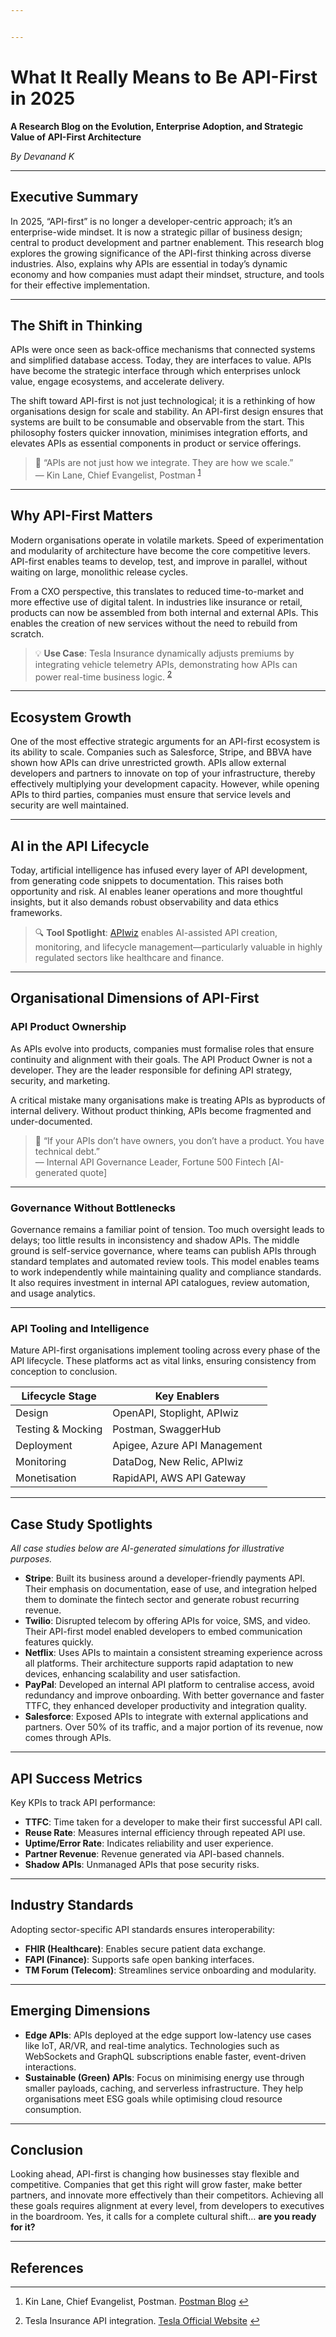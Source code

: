 ```yaml
---


---
```


<h1 id="what-it-really-means-to-be-api-first-in-2025">What It Really Means to Be API-First in 2025</h1>
<p><strong>A Research Blog on the Evolution, Enterprise Adoption, and Strategic Value of API-First Architecture</strong></p>
<p><em>By Devanand K</em></p>
<hr>
<h2 id="executive-summary">Executive Summary</h2>
<p>In 2025, “API-first” is no longer a developer-centric approach; it’s an enterprise-wide mindset. It is now a strategic pillar of business design; central to product development and partner enablement. This research blog explores the growing significance of the API-first thinking across diverse industries. Also, explains why APIs are essential in today’s dynamic economy and how companies must adapt their mindset, structure, and tools for their effective implementation.</p>
<hr>
<h2 id="the-shift-in-thinking">The Shift in Thinking</h2>
<p>APIs were once seen as back-office mechanisms that connected systems and simplified database access. Today, they are interfaces to value. APIs have become the strategic interface through which enterprises unlock value, engage ecosystems, and accelerate delivery.</p>
<p>The shift toward API-first is not just technological; it is a rethinking of how organisations design for scale and stability. An API-first design ensures that systems are built to be consumable and observable from the start. This philosophy fosters quicker innovation, minimises integration efforts, and elevates APIs as essential components in product or service offerings.</p>
<blockquote>
<p>📌 “APIs are not just how we integrate. They are how we scale.”<br>
— Kin Lane, Chief Evangelist, Postman <sup class="footnote-ref"><a href="#fn1" id="fnref1">1</a></sup></p>
</blockquote>
<hr>
<h2 id="why-api-first-matters">Why API-First Matters</h2>
<p>Modern organisations operate in volatile markets. Speed of experimentation and modularity of architecture have become the core competitive levers. API-first enables teams to develop, test, and improve in parallel, without waiting on large, monolithic release cycles.</p>
<p>From a CXO perspective, this translates to reduced time-to-market and more effective use of digital talent. In industries like insurance or retail, products can now be assembled from both internal and external APIs. This enables the creation of new services without the need to rebuild from scratch.</p>
<blockquote>
<p>💡 <strong>Use Case</strong>: Tesla Insurance dynamically adjusts premiums by integrating vehicle telemetry APIs, demonstrating how APIs can power real-time business logic. <sup class="footnote-ref"><a href="#fn2" id="fnref2">2</a></sup></p>
</blockquote>
<hr>
<h2 id="ecosystem-growth">Ecosystem Growth</h2>
<p>One of the most effective strategic arguments for an API-first ecosystem is its ability to scale. Companies such as Salesforce, Stripe, and BBVA have shown how APIs can drive unrestricted growth. APIs allow external developers and partners to innovate on top of your infrastructure, thereby effectively multiplying your development capacity. However, while opening APIs to third parties, companies must ensure that service levels and security are well maintained.</p>
<hr>
<h2 id="ai-in-the-api-lifecycle">AI in the API Lifecycle</h2>
<p>Today, artificial intelligence has infused every layer of API development, from generating code snippets to documentation. This raises both opportunity and risk. AI enables leaner operations and more thoughtful insights, but it also demands robust observability and data ethics frameworks.</p>
<blockquote>
<p>🔍 <strong>Tool Spotlight</strong>: <a href="https://apiwiz.io/">APIwiz</a> enables AI-assisted API creation, monitoring, and lifecycle management—particularly valuable in highly regulated sectors like healthcare and finance.</p>
</blockquote>
<hr>
<h2 id="organisational-dimensions-of-api-first">Organisational Dimensions of API-First</h2>
<h3 id="api-product-ownership">API Product Ownership</h3>
<p>As APIs evolve into products, companies must formalise roles that ensure continuity and alignment with their goals. The API Product Owner is not a developer. They are the leader responsible for defining API strategy, security, and marketing.</p>
<p>A critical mistake many organisations make is treating APIs as byproducts of internal delivery. Without product thinking, APIs become fragmented and under-documented.</p>
<blockquote>
<p>📌 “If your APIs don’t have owners, you don’t have a product. You have technical debt.”<br>
— Internal API Governance Leader, Fortune 500 Fintech [AI-generated quote]</p>
</blockquote>
<hr>
<h3 id="governance-without-bottlenecks">Governance Without Bottlenecks</h3>
<p>Governance remains a familiar point of tension. Too much oversight leads to delays; too little results in inconsistency and shadow APIs. The middle ground is self-service governance, where teams can publish APIs through standard templates and automated review tools. This model enables teams to work independently while maintaining quality and compliance standards. It also requires investment in internal API catalogues, review automation, and usage analytics.</p>
<hr>
<h3 id="api-tooling-and-intelligence">API Tooling and Intelligence</h3>
<p>Mature API-first organisations implement tooling across every phase of the API lifecycle. These platforms act as vital links, ensuring consistency from conception to conclusion.</p>

<table>
<thead>
<tr>
<th><strong>Lifecycle Stage</strong></th>
<th><strong>Key Enablers</strong></th>
</tr>
</thead>
<tbody>
<tr>
<td>Design</td>
<td>OpenAPI, Stoplight, APIwiz</td>
</tr>
<tr>
<td>Testing &amp; Mocking</td>
<td>Postman, SwaggerHub</td>
</tr>
<tr>
<td>Deployment</td>
<td>Apigee, Azure API Management</td>
</tr>
<tr>
<td>Monitoring</td>
<td>DataDog, New Relic, APIwiz</td>
</tr>
<tr>
<td>Monetisation</td>
<td>RapidAPI, AWS API Gateway</td>
</tr>
</tbody>
</table><hr>
<h2 id="case-study-spotlights">Case Study Spotlights</h2>
<p><em>All case studies below are AI-generated simulations for illustrative purposes.</em></p>
<ul>
<li><strong>Stripe</strong>: Built its business around a developer-friendly payments API. Their emphasis on documentation, ease of use, and integration helped them to dominate the fintech sector and generate robust recurring revenue.</li>
<li><strong>Twilio</strong>: Disrupted telecom by offering APIs for voice, SMS, and video. Their API-first model enabled developers to embed communication features quickly.</li>
<li><strong>Netflix</strong>: Uses APIs to maintain a consistent streaming experience across all platforms. Their architecture supports rapid adaptation to new devices, enhancing scalability and user satisfaction.</li>
<li><strong>PayPal</strong>: Developed an internal API platform to centralise access, avoid redundancy and improve onboarding. With better governance and faster TTFC, they enhanced developer productivity and integration quality.</li>
<li><strong>Salesforce</strong>: Exposed APIs to integrate with external applications and partners. Over 50% of its traffic, and a major portion of its revenue, now comes through APIs.</li>
</ul>
<hr>
<h2 id="api-success-metrics">API Success Metrics</h2>
<p>Key KPIs to track API performance:</p>
<ul>
<li><strong>TTFC</strong>: Time taken for a developer to make their first successful API call.</li>
<li><strong>Reuse Rate</strong>: Measures internal efficiency through repeated API use.</li>
<li><strong>Uptime/Error Rate</strong>: Indicates reliability and user experience.</li>
<li><strong>Partner Revenue</strong>: Revenue generated via API-based channels.</li>
<li><strong>Shadow APIs</strong>: Unmanaged APIs that pose security risks.</li>
</ul>
<hr>
<h2 id="industry-standards">Industry Standards</h2>
<p>Adopting sector-specific API standards ensures interoperability:</p>
<ul>
<li><strong>FHIR (Healthcare)</strong>: Enables secure patient data exchange.</li>
<li><strong>FAPI (Finance)</strong>: Supports safe open banking interfaces.</li>
<li><strong>TM Forum (Telecom)</strong>: Streamlines service onboarding and modularity.</li>
</ul>
<hr>
<h2 id="emerging-dimensions">Emerging Dimensions</h2>
<ul>
<li><strong>Edge APIs</strong>: APIs deployed at the edge support low-latency use cases like IoT, AR/VR, and real-time analytics. Technologies such as WebSockets and GraphQL subscriptions enable faster, event-driven interactions.</li>
<li><strong>Sustainable (Green) APIs</strong>: Focus on minimising energy use through smaller payloads, caching, and serverless infrastructure. They help organisations meet ESG goals while optimising cloud resource consumption.</li>
</ul>
<hr>
<h2 id="conclusion">Conclusion</h2>
<p>Looking ahead, API-first is changing how businesses stay flexible and competitive. Companies that get this right will grow faster, make better partners, and innovate more effectively than their competitors. Achieving all these goals requires alignment at every level, from developers to executives in the boardroom. Yes, it calls for a complete cultural shift… <strong>are you ready for it?</strong></p>
<hr>
<h2 id="references">References</h2>
<hr class="footnotes-sep">
<section class="footnotes">
<ol class="footnotes-list">
<li id="fn1" class="footnote-item"><p>Kin Lane, Chief Evangelist, Postman. <a href="https://blog.postman.com/">Postman Blog</a> <a href="#fnref1" class="footnote-backref">↩︎</a></p>
</li>
<li id="fn2" class="footnote-item"><p>Tesla Insurance API integration. <a href="https://www.tesla.com/support/insurance">Tesla Official Website</a> <a href="#fnref2" class="footnote-backref">↩︎</a></p>
</li>
</ol>
</section>

